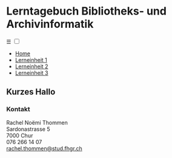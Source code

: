 <!DOCTYPE html>
<html>
<head>
	<title>Lerntagebuch BAIN</title>
	<meta charset ="utf-8"/>
	<meta name ="author" content="Rachel Noëmi Thommen">
	<meta name ="description" content="Lerntagebuch, Startseite">
	<meta name ="keywords" content="Homepage, HTML, Lerntagebuch, BAIN, GitHub, IW">
	<meta name ="date" content="03.04.2020">
	<meta name ="viewport" content="device-width, initial-scale=1.0">
	<link rel ="stylesheet" href="css.css" type ="text/css">
</head>
<body>
	<div id="c1">
<!--		<header>
		<a href="index.html">Lerntagebuch BAIN</a>
		</header> 
	</div> -->
	<div id="c2">
		<h1>Lerntagebuch Bibliotheks- und Archivinformatik</h1>
	</div>
	<div class="nav">
		<label for="toggle">&#9776;</label>
        <input type="checkbox" id="toggle"/>
		<div class="menu">
			<div id="c3">
			<ul>
				<li><a href="index.html">Home</a></li>
				<li><a href="unterseiten/lebenslauf.html">Lerneinheit 1</a></li>
				<li><a href="unterseiten/studium.html">Lerneinheit 2</a></li>
				<li><a href="unterseiten/nebenjob.html">Lerneinheit 3</a></li>
			</ul>
			</div>
		</div>
	</div>
<!-- Quelle Layout Navigation: https://www.youtube.com/watch?v=8x1mO1d6-4w + https://www.youtube.com/watch?v=xMTs8tAapnQ -->
	<div class="row">
		<div class="column_middle">
			<p>
			<h2>Kurzes Hallo</h2>
			</p>
			<div id="c5">
			</div>
		</div>
	</div>
	<div id="c9">
		<h3><p>Kontakt</p></h3>
		Rachel Noëmi Thommen<br>
		Sardonastrasse 5<br>
		7000 Chur<br>
		076 266 14 07<br>
		<a href="mailto:noemi.t@gmx.ch">rachel.thommen@stud.fhgr.ch</a>
	</div>
</body>

<!-- Quellen Layout: https://www.w3schools.com/css/css_website_layout.asp -->
<!-- Quellen Bilder "endmotiv.png": https://peoplepng.com/free-floral-ornament-png/23970/free-vector
					bilder glunggi: http://glunggi.ch/
					"background.jpg": http://www.rusankakulinaria.info/tapete-altrosa-11447.html
					-->
<!-- Quelle Farbcodes: https://html-color-codes.info/webfarben_hexcodes/ -->    


</html>
